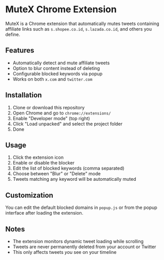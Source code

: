 # MuteX Chrome Extension

MuteX is a Chrome extension that automatically mutes tweets containing affiliate links such as `s.shopee.co.id`, `s.lazada.co.id`, and others you define.

## Features

- Automatically detect and mute affiliate tweets
- Option to blur content instead of deleting
- Configurable blocked keywords via popup
- Works on both `x.com` and `twitter.com`

## Installation

1. Clone or download this repository
2. Open Chrome and go to `chrome://extensions/`
3. Enable "Developer mode" (top right)
4. Click "Load unpacked" and select the project folder
5. Done

## Usage

1. Click the extension icon
2. Enable or disable the blocker
3. Edit the list of blocked keywords (comma separated)
4. Choose between "Blur" or "Delete" mode
5. Tweets matching any keyword will be automatically muted

## Customization

You can edit the default blocked domains in `popup.js` or from the popup interface after loading the extension.

## Notes

- The extension monitors dynamic tweet loading while scrolling
- Tweets are never permanently deleted from your account or Twitter
- This only affects tweets _you_ see on your timeline
